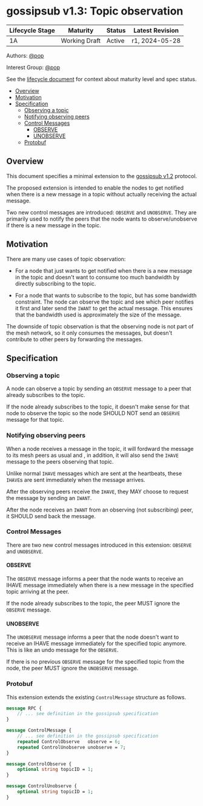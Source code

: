 # gossipsub v1.3: Topic observation

| Lifecycle Stage | Maturity      | Status | Latest Revision |
|-----------------|---------------|--------|-----------------|
| 1A              | Working Draft | Active | r1, 2024-05-28  |

Authors: [@pop]

Interest Group: [@pop]

[@pop]: https://github.com/ppopth

See the [lifecycle document][lifecycle-spec] for context about maturity level and spec status.

[lifecycle-spec]: https://github.com/libp2p/specs/blob/master/00-framework-01-spec-lifecycle.md

<!-- START doctoc generated TOC please keep comment here to allow auto update -->
<!-- DON'T EDIT THIS SECTION, INSTEAD RE-RUN doctoc TO UPDATE -->

- [Overview](#overview)
- [Motivation](#motivation)
- [Specification](#specification)
  - [Observing a topic](#observing-a-topic)
  - [Notifying observing peers](#notifying-observing-peers)
  - [Control Messages](#control-messages)
    - [OBSERVE](#observe)
    - [UNOBSERVE](#unobserve)
  - [Protobuf](#protobuf)

<!-- END doctoc generated TOC please keep comment here to allow auto update -->

## Overview

This document specifies a minimal extension to the [gossipsub v1.2](gossipsub-v1.2.md) protocol.

The proposed extension is intended to enable the nodes to get notified when there is a new message in
a topic without actually receiving the actual message.

Two new control messages are introduced: `OBSERVE` and `UNOBSERVE`. They are primarily used to notify
the peers that the node wants to observe/unobserve if there is a new message in the topic.

## Motivation

There are many use cases of topic observation:

- For a node that just wants to get notified when there is a new message in the topic and doesn't
  want to consume too much bandwidth by directly subscribing to the topic.

- For a node that wants to subscribe to the topic, but has some bandwidth constraint. The node can
  observe the topic and see which peer notifies it first and later send the `IWANT` to get the
  actual message. This ensures that the bandwidth used is approximately the size of the message.

The downside of topic observation is that the observing node is not part of the mesh network, so it
only consumes the messages, but doesn't contribute to other peers by forwarding the messages.

## Specification

### Observing a topic

A node can observe a topic by sending an `OBSERVE` message to a peer that already subscribes to the topic.

If the node already subscribes to the topic, it doesn't make sense for that node to observe the topic so
the node SHOULD NOT send an `OBSERVE` message for that topic.

### Notifying observing peers

When a node receives a message in the topic, it will fordward the message to its mesh peers as usual and
, in addition, it will also send the `IHAVE` message to the peers observing that topic.

Unlike normal `IHAVE` messages which are sent at the heartbeats, these `IHAVE`s are sent immediately when
the message arrives.

After the observing peers receive the `IHAVE`, they MAY choose to request the message by sending an `IWANT`.

After the node receives an `IWANT` from an observing (not subscribing) peer, it SHOULD send back the message.

### Control Messages

There are two new control messages introduced in this extension: `OBSERVE` and `UNOBSERVE`.

#### OBSERVE

The `OBSERVE` message informs a peer that the node wants to receive an IHAVE message immediately when
there is a new message in the specified topic arriving at the peer.

If the node already subscribes to the topic, the peer MUST ignore the `OBSERVE` message.

#### UNOBSERVE

The `UNOBSERVE` message informs a peer that the node doesn't want to receive an IHAVE message
immediately for the specified topic anymore. This is like an undo message for the `OBSERVE`.

If there is no previous `OBSERVE` message for the specified topic from the node, the peer MUST ignore
the `UNOBSERVE` message.

### Protobuf

This extension extends the existing `ControlMessage` structure as follows.

```protobuf
message RPC {
    // ... see definition in the gossipsub specification
}

message ControlMessage {
    // ... see definition in the gossipsub specification
    repeated ControlObserve   observe = 6;
    repeated ControlUnobserve unobserve = 7;
}

message ControlObserve {
	optional string topicID = 1;
}

message ControlUnobserve {
	optional string topicID = 1;
}
```
